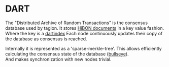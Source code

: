 # DART

The "Distributed Archive of Random Transactions" is the consensus database used by tagion.
It stores [HiBON documents](/tech/protocols/hibon) in a key value fashion. Where the key is a [dartindex](/tech/protocols/dart/dartindex)
Each node continuously updates their copy of the database as consensus is reached.

Internally it is represented as a 'sparse-merkle-tree'. This allows efficiently calculating the consensus state of the database ([bullseye](/tech/protocols/dart/bullseye)).  
And makes synchronization with new nodes trivial.
